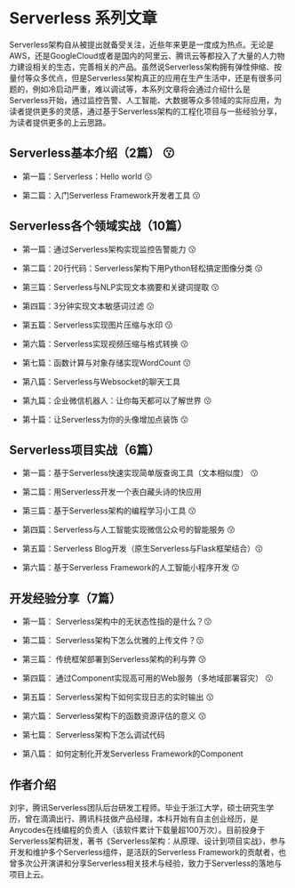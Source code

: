 # Serverless 系列文章

Serverless架构自从被提出就备受关注，近些年来更是一度成为热点。无论是AWS，还是GoogleCloud或者是国内的阿里云、腾讯云等都投入了大量的人力物力建设相关的生态，完善相关的产品。虽然说Serverless架构拥有弹性伸缩、按量付等众多优点，但是Serverless架构真正的应用在生产生活中，还是有很多问题的，例如冷启动严重，难以调试等，本系列文章将会通过介绍什么是Serverless开始，通过监控告警、人工智能、大数据等众多领域的实际应用，为读者提供更多的灵感，通过基于Serverless架构的工程化项目与一些经验分享，为读者提供更多的上云思路。

## Serverless基本介绍（2篇） :kissing:

* 第一篇：Serverless：Hello world :kissing:

* 第二篇：入门Serverless Framework开发者工具 :kissing:

## Serverless各个领域实战（10篇）

* 第一篇：通过Serverless架构实现监控告警能力 :kissing:

* 第二篇：20行代码：Serverless架构下用Python轻松搞定图像分类 :kissing:

* 第三篇：Serverless与NLP实现文本摘要和关键词提取 :kissing:

* 第四篇：3分钟实现文本敏感词过滤 :kissing: 

* 第五篇：Serverless实现图片压缩与水印 :kissing:

* 第六篇：Serverless实现视频压缩与格式转换 :kissing:

* 第七篇：函数计算与对象存储实现WordCount :kissing:

* 第八篇：Serverless与Websocket的聊天工具

* 第九篇：企业微信机器人：让你每天都可以了解世界 :kissing:

* 第十篇：让Serverless为你的头像增加点装饰 :kissing:


## Serverless项目实战（6篇）

* 第一篇：基于Serverless快速实现简单版查询工具（文本相似度） :kissing:

* 第二篇：用Serverless开发一个表白藏头诗的快应用

* 第三篇：基于Serverless架构的编程学习小工具 :kissing:

* 第四篇：Serverless与人工智能实现微信公众号的智能服务 :kissing:

* 第五篇：Serverless Blog开发（原生Serverless与Flask框架结合）:kissing:

* 第六篇：基于Serverless Framework的人工智能小程序开发 :kissing:


## 开发经验分享（7篇）

* 第一篇： Serverless架构中的无状态性指的是什么？:kissing:

* 第二篇： Serverless架构下怎么优雅的上传文件？:kissing:

* 第三篇： 传统框架部署到Serverless架构的利与弊 :kissing:

* 第四篇： 通过Component实现高可用的Web服务（多地域部署容灾） :kissing:

* 第五篇： Serverless架构下如何实现日志的实时输出 :kissing:

* 第六篇： Serverless架构下的函数资源评估的意义 :kissing:

* 第七篇： Serverless架构下怎么调试代码

* 第八篇： 如何定制化开发Serverless Framework的Component


## 作者介绍

刘宇，腾讯Serverless团队后台研发工程师。毕业于浙江大学，硕士研究生学历，曾在滴滴出行、腾讯科技做产品经理，本科开始有自主创业经历，是Anycodes在线编程的负责人（该软件累计下载量超100万次）。目前投身于Serverless架构研发，著书《Serverless架构：从原理、设计到项目实战》，参与开发和维护多个Serverless组件，是活跃的Serverless Framework的贡献者，也曾多次公开演讲和分享Serverless相关技术与经验，致力于Serverless的落地与项目上云。
